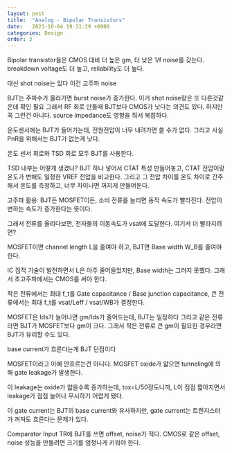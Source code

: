 ```yaml
---
layout: post
title:  "Analog - Bipolar Transistors"
date:   2023-10-04 19:31:29 +0900
categories: Design
order: 3
---
```


Bipolar transistor들은 CMOS 대비 더 높은 gm, 더 낮은 1/f noise를 갖는다.
breakdown voltage도 더 높고, reliability도 더 높다.

대신 shot noise는 있다
이건 고주파 noise

BJT는 주파수가 올라가면 burst noise가 증가한다.
이거 shot noise랑은 또 다른것같은데 확인 필요
그래서 RF 회로 만들때 BJT보다 CMOS가 낫다는 의견도 있다.
하지만 꼭 그런건 아니다. source impedance도 영향을 줘서 복잡하다.

온도센서에는 BJT가 들어가는데, 전원전압이 너무 내려가면 쓸 수가 없다.
그리고 사실 PnR을 위해서는 BJT가 없는게 낫다.

온도 센서 회로와 TSD 회로 모두 BJT를 사용한다.


TSD 내부는 어떻게 생겼나?
BJT 하나 넣어서 CTAT 특성 만들어놓고, CTAT 전압이랑 온도가 변해도 일정한 VREF 전압을 비교한다.
그리고 그 전압 차이를 온도 차이로 간주해서 온도를 측정하고, 너무 차이나면 꺼지게 만들어둔다.

고주파 활용:
BJT든 MOSFET이든, 소비 전류를 늘리면 동작 속도가 빨라진다.
전압이 변하는 속도가 증가한다는 뜻이다.

그래서 전류를 올리다보면, 전자들의 이동속도가 vsat에 도달한다.
여기서 더 빨라지려면?

MOSFET이면 channel length L을 줄여야 하고,
BJT면 Base width W_B를 줄여야 한다.

IC 집적 기술이 발전하면서 L은 아주 줄어들었지만, Base width는 그러지 못했다.
그래서 초고주파에서는 CMOS를 써야 한다.

작은 전류에서는 최대 f_t를 Gate capacitance / Base junction capacitance,
큰 전류에서는 최대 f_t를 vsat/Leff / vsat/WB가 결정한다.

MOSFET은 Ids가 늘어나면 gm/Ids가 줄어드는데, BJT는 일정하다
그리고 같은 전류라면 BJT가 MOSFET보다 gm이 크다.
그래서 작은 전류로 큰 gm이 필요한 경우라면 BJT가 유리할 수도 있다.

base current가 흐른다는게 BJT 단점이다

MOSFET이라고 아예 안흐르는건 아니다.
MOSFET oxide가 얇으면 tunneling에 의해 gate leakage가 발생한다.

이 leakage는 oxide가 얇을수록 증가하는데, tox=L/50정도니까,
L이 점점 짧아지면서 leakage가 점점 늘어나 무시하기 어렵게 됐다.

이 gate current는 BJT의 base current와 유사하지만,
gate current는 트랜지스터가 꺼져도 흐른다는 문제가 있다.

Comparator Input TR에 BJT를 쓰면 offset, noise가 적다.
CMOS로 같은 offset, noise 성능을 만들려면 크기를 엄청나게 키워야 한다.